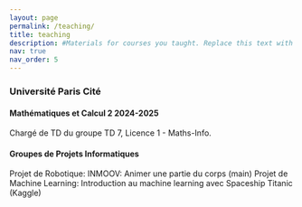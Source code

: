 ```yaml
---
layout: page
permalink: /teaching/
title: teaching
description: #Materials for courses you taught. Replace this text with your description.
nav: true
nav_order: 5
---
```


### Université Paris Cité
#### Mathématiques et Calcul 2 2024-2025
 Chargé de TD du groupe TD 7, Licence 1 - Maths-Info.
<!-- Mettre les interros, corrections et possiblement exercices de TD + correction. -->

#### Groupes de Projets Informatiques
 Projet de Robotique: INMOOV: Animer une partie du corps (main)
 Projet de Machine Learning: Introduction au machine learning avec Spaceship Titanic (Kaggle)